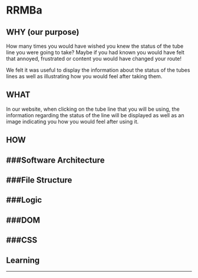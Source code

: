 # RRMBa

## **WHY (our purpose)**


How many times you would have wished you knew the status of the tube line you were going to take? Maybe if you had known you would have felt that annoyed, frustrated or content you would have changed your route!

We felt it was useful to display the information about the status of the tubes lines as well as illustrating how you would feel after taking them.


## **WHAT**


In our website, when clicking on the tube line that you will be using, the information regarding the status of the line will be displayed as well as an image indicating you how you would feel after using it.


## **HOW**


###Software Architecture
--------


###File Structure
--------

###Logic
--------
###DOM
--------

###CSS
--------

## **Learning**
---------
